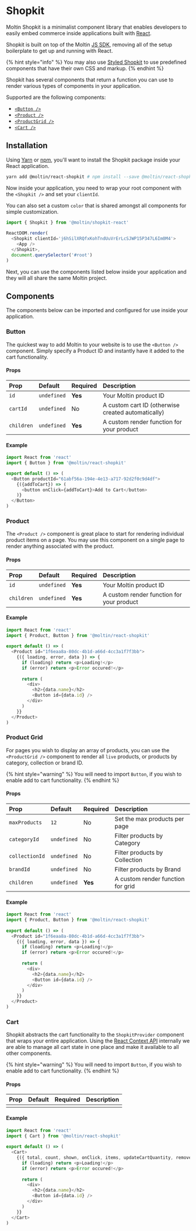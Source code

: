 # Shopkit

Moltin Shopkit is a minimalist component library that enables developers to easily embed commerce inside applications built with [React](https://reactjs.org).

Shopkit is built on top of the Moltin [JS SDK](https://github.com/moltin/js-sdk), removing all of the setup boilerplate to get up and running with React.

{% hint style="info" %}
You may also use [Styled Shopkit]() to use predefined components that have their own CSS and markup.
{% endhint %}

Shopkit has several components that return a function you can use to render various types of components in your application.

Supported are the following components:

* [`<Button />`](shopkit.md#button)
* [`<Product />`](shopkit.md#product)
* [`<ProductGrid />`](shopkit.md#product-grid)
* [`<Cart />`](shopkit.md#cart)

## Installation

Using [Yarn](http://yarnpkg.com) or [npm](https://www.npmjs.com/get-npm), you'll want to install the Shopkit package inside your React application.

```bash
yarn add @moltin/react-shopkit # npm install --save @moltin/react-shopkit
```

Now inside your application, you need to wrap your root component with the `<Shopkit />` and set your `clientId`.

You can also set a custom `color` that is shared amongst all components for simple customization.

```javascript
import { Shopkit } from '@moltin/shopkit-react'
​
ReactDOM.render(
  <Shopkit clientId='j6hSilXRQfxKohTndUuVrErLcSJWP15P347L6Im0M4'>
    <App />
  </Shopkit>,
  document.querySelector('#root')
)
```

Next, you can use the components listed below inside your application and they will all share the same Moltin project.

## Components

The components below can be imported and configured for use inside your application.

### Button

The quickest way to add Moltin to your website is to use the `<Button />` component. Simply specify a Product ID and instantly have it added to the cart functionality.

#### Props

| **Prop** | **Default** | **Required** | **Description** |
| :--- | :--- | :--- | :--- |
| `id` | `undefined` | **Yes** | Your Moltin product ID |
| `cartId` | `undefined` | No | A custom cart ID \(otherwise created automatically\) |
| `children` | `undefined` | **Yes** | A custom render function for your product |

#### Example

```javascript
import React from 'react'
import { Button } from '@moltin/react-shopkit'

export default () => (
  <Button productId="61abf56a-194e-4e13-a717-92d2f0c9d4df">
    {({addToCart}) => (
      <button onClick={addToCart}>Add to Cart</button>
    )}
  </Button>
)
```

### Product

The `<Product />` component is great place to start for rendering individual product items on a page. You may use this component on a single page to render anything associated with the product.

#### Props

| **Prop** | **Default** | **Required** | **Description** |
| :--- | :--- | :--- | :--- |
| `id` | `undefined` | **Yes** | Your Moltin product ID |
| `children` | `undefined` | **Yes** | A custom render function for your product |

#### Example

```javascript
import React from 'react'
import { Product, Button } from '@moltin/react-shopkit'
​
export default () => (
  <Product id="1f6eaa8a-80dc-4b1d-a66d-4cc3a1f7f3bb">
    {({ loading, error, data }) => {
      if (loading) return <p>Loading!</p>
      if (error) return <p>Error occured!</p>
​
      return (
        <div>
          <h2>{data.name}</h2>
          <Button id={data.id} />
        </div>
      )
    }}
  </Product>
)
```

### Product Grid

For pages you wish to display an array of products, you can use the `<ProductGrid />` component to render all `live` products, or products by category, collection or brand ID.

{% hint style="warning" %}
You will need to import `Button`, if you wish to enable add to cart functionality.
{% endhint %}

#### Props

| **Prop** | **Default** | **Required** | **Description** |
| :--- | :--- | :--- | :--- |
| `maxProducts` | `12` | No | Set the max products per page |
| `categoryId` | `undefined` | No | Filter products by Category |
| `collectionId` | `undefined` | No | Filter products by Collection |
| `brandId` | `undefined` | No | Filter products by Brand |
| `children` | `undefined` | **Yes** | A custom render function for grid |

#### Example

```javascript
import React from 'react'
import { Product, Button } from '@moltin/react-shopkit'
​
export default () => (
  <Product id="1f6eaa8a-80dc-4b1d-a66d-4cc3a1f7f3bb">
    {({ loading, error, data }) => {
      if (loading) return <p>Loading!</p>
      if (error) return <p>Error occured!</p>
​
      return (
        <div>
          <h2>{data.name}</h2>
          <Button id={data.id} />
        </div>
      )
    }}
  </Product>
)
```

### Cart

Shopkit abstracts the cart functionality to the `ShopkitProvider` component that wraps your entire application. Using the [React Context API](https://reactjs.org/docs/context.html#reactcreatecontext) internally we are able to manage all cart state in one place and make it available to all other components.

{% hint style="warning" %}
You will need to import `Button`, if you wish to enable add to cart functionality.
{% endhint %}

#### Props

| **Prop** | **Default** | **Required** | **Description** |
| :--- | :--- | :--- | :--- |
|  |  |  |  |

#### Example

```javascript
import React from 'react'
import { Cart } from '@moltin/react-shopkit'
​
export default () => (
  <Cart>
    {({ total, count, shown, onClick, items, updateCartQuantity, removeFromCart }) => {
      if (loading) return <p>Loading!</p>
      if (error) return <p>Error occured!</p>
​
      return (
        <div>
          <h2>{data.name}</h2>
          <Button id={data.id} />
        </div>
      )
    }}
  </Cart>
)
```

